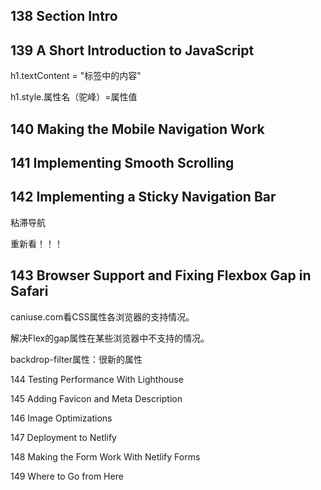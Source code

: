 ##  138 Section Intro

## 139 A Short Introduction to JavaScript

h1.textContent = "标签中的内容"

h1.style.属性名（驼峰）=属性值

## 140 Making the Mobile Navigation Work



## 141 Implementing Smooth Scrolling



## 142 Implementing a Sticky Navigation Bar

粘滞导航

重新看！！！



## 143 Browser Support and Fixing Flexbox Gap in Safari

caniuse.com看CSS属性各浏览器的支持情况。

解决Flex的gap属性在某些浏览器中不支持的情况。

backdrop-filter属性：很新的属性





144 Testing Performance With Lighthouse

145 Adding Favicon and Meta Description

146 Image Optimizations

147 Deployment to Netlify

148 Making the Form Work With Netlify Forms

149 Where to Go from Here
